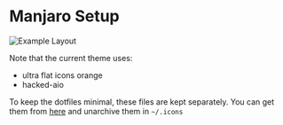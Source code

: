 # Manjaro Setup

![Example Layout](https://i.imgur.com/jt39ePw.png)

Note that the current theme uses:
- ultra flat icons orange
- hacked-aio

To keep the dotfiles minimal, these files are kept separately.
You can get them from [here](https://drive.google.com/open?id=16kIgC7qdQILu6Lw5n0Buyg2p8CGUQ9CX) and unarchive them in `~/.icons`

